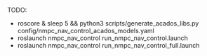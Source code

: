TODO:

- roscore & sleep 5 && python3 scripts/generate_acados_libs.py config/nmpc_nav_control_acados_models.yaml
- roslaunch nmpc_nav_control run_nmpc_nav_control.launch
- roslaunch nmpc_nav_control run_nmpc_nav_control_full.launch